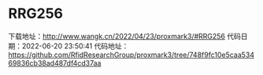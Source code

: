 # RRG256
下载地址：http://www.wangk.cn/2022/04/23/proxmark3/#RRG256
代码日期：2022-06-20 23:50:41
代码地址：https://github.com/RfidResearchGroup/proxmark3/tree/748f9fc10e5caa53469836cb38ad487df4cd37aa
